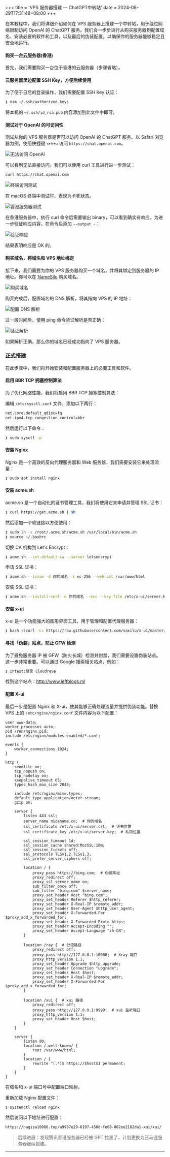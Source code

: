 +++
title = 'VPS 服务器搭建 — ChatGPT中转站'
date = 2024-08-29T17:31:48+08:00
+++

在本教程中，我们将详细介绍如何在 VPS 服务器上搭建一个中转站，用于绕过网络限制访问 OpenAI 的 ChatGPT 服务。我们会一步步进行从购买服务器到配置域名、安装必要的软件和工具，以及最后的伪装配置，以确保你的服务器能够稳定且安全地运行。

#### 购买一台云服务器(香港)
首先，我们需要购买一台位于香港的云服务器（步骤省略）。

#### 云服务器里边配置 SSH Key，方便后续使用
为了便于日后的登录操作，我们需要配置 SSH Key 认证：

```bash
❯ vim ~/.ssh/authorized_keys
```
将本机的 `~/.ssh/id_rsa.pub` 内容添加到此文件中即可。

#### 测试对于 OpenAI 的可访问性
测试从你的 VPS 服务器是否可以访问 OpenAI 的 ChatGPT 服务。以 Safari 浏览器为例，使用快捷键 `⌥+⌘+u` 访问 `https://chat.openai.com`。

![无法访问 OpenAI](https://blog-1307107697.cos.ap-shanghai.myqcloud.com/vps.png)

可以看到无法直接访问。我们可以使用 curl 工具进行进一步测试：

```bash
curl https://chat.openai.com
```

![终端访问测试](https://blog-1307107697.cos.ap-shanghai.myqcloud.com/vps1.png)

在 macOS 终端中测试时，表现为卡死状态。

![香港服务器测试](https://blog-1307107697.cos.ap-shanghai.myqcloud.com/vps2.png)

在香港服务器中，执行 curl 命令后需要输出 binary，可以看到确实有响应。为进一步验证响应内容，在命令后添加 `--output -`：

![验证响应](https://blog-1307107697.cos.ap-shanghai.myqcloud.com/vps3.png)

结果表明响应是 OK 的。

#### 购买域名，将域名和 VPS 地址绑定
接下来，我们需要为你的 VPS 服务器购买一个域名，并将其绑定到服务器的 IP 地址。你可以在 [NameSilo](https://www.namesilo.com/) 购买域名。

![购买域名](https://blog-1307107697.cos.ap-shanghai.myqcloud.com/vps4.png)

购买完成后，配置域名的 DNS 解析，将其指向 VPS 的 IP 地址：

![配置 DNS 解析](https://blog-1307107697.cos.ap-shanghai.myqcloud.com/vps5.png)

过一段时间后，使用 ping 命令验证解析是否正确：

![验证解析](https://blog-1307107697.cos.ap-shanghai.myqcloud.com/vps6.png)

如果解析正确，那么你的域名已经成功指向了 VPS 服务器。

### 正式搭建

在此步骤中，我们将开始安装和配置服务器上的必要工具和软件。

#### 启用 BBR TCP 拥塞控制算法
为了优化网络性能，我们将启用 BBR TCP 拥塞控制算法：

编辑 `/etc/sysctl.conf` 文件，添加以下两行：

```bash
net.core.default_qdisc=fq
net.ipv4.tcp_congestion_control=bbr
```

然后运行以下命令：

```bash
❯ sudo sysctl -p
```

#### 安装 Nginx
Nginx 是一个高效的反向代理服务器和 Web 服务器，我们需要安装它来处理流量：

```bash
❯ sudo apt install nginx
```

#### 安装 acme.sh
acme.sh 是一个自动化的证书管理工具，我们将使用它来申请并管理 SSL 证书：

```bash
❯ curl https://get.acme.sh | sh
```

然后添加一个软链接以方便使用：

```bash
❯ sudo ln -s /root/.acme.sh/acme.sh /usr/local/bin/acme.sh
❯ source ~/.bashrc
```

切换 CA 机构到 Let's Encrypt：

```bash
❯ acme.sh --set-default-ca --server letsencrypt
```

申请 SSL 证书：

```bash
❯ acme.sh --issue -d 你的域名 -k ec-256 --webroot /var/www/html
```

安装 SSL 证书：

```bash
❯ acme.sh --install-cert -d 你的域名 --ecc --key-file /etc/x-ui/server.key --fullchain-file /etc/x-ui/server.crt --reloadcmd "systemctl force-reload nginx"
```

#### 安装 x-ui
x-ui 是一个功能强大的图形界面工具，用于管理和配置代理服务器：

```bash
❯ bash <(curl -Ls https://raw.githubusercontent.com/vaxilu/x-ui/master/install.sh)
```

#### 寻找「伪装」站点，防止 GFW 检测
为了避免服务器 IP 被 GFW（防火长城）检测并封禁，我们需要设置伪装站点。这一步非常重要。可以通过 Google 搜索相关站点，例如：

```bash
❯ intext:登录 Cloudreve
```

找到这个站点：http://www.leftblogs.ml

#### 配置 X-ui
最后一步是配置 Nginx 和 X-ui，使其能够正确处理流量并提供伪装功能。替换 VPS 上的 `/etc/nginx/nginx.conf` 文件内容为以下配置：

```nginx
user www-data;
worker_processes auto;
pid /run/nginx.pid;
include /etc/nginx/modules-enabled/*.conf;

events {
    worker_connections 1024;
}

http {
    sendfile on;
    tcp_nopush on;
    tcp_nodelay on;
    keepalive_timeout 65;
    types_hash_max_size 2048;

    include /etc/nginx/mime.types;
    default_type application/octet-stream;
    gzip on;

    server {
        listen 443 ssl;
        server_name nicename.co;  # 你的域名
        ssl_certificate /etc/x-ui/server.crt;  # 证书位置
        ssl_certificate_key /etc/x-ui/server.key;  # 私钥位置

        ssl_session_timeout 1d;
        ssl_session_cache shared:MozSSL:10m;
        ssl_session_tickets off;
        ssl_protocols TLSv1.2 TLSv1.3;
        ssl_prefer_server_ciphers off;

        location / {
            proxy_pass https://bing.com;  # 伪装网址
            proxy_redirect off;
            proxy_ssl_server_name on;
            sub_filter_once off;
            sub_filter "bing.com" $server_name;
            proxy_set_header Host "bing.com";
            proxy_set_header Referer $http_referer;
            proxy_set_header X-Real-IP $remote_addr;
            proxy_set_header User-Agent $http_user_agent;
            proxy_set_header X-Forwarded-For $proxy_add_x_forwarded_for;
            proxy_set_header X-Forwarded-Proto https;
            proxy_set_header Accept-Encoding "";
            proxy_set_header Accept-Language "zh-CN";
        }

        location /ray {  # 分流路径
            proxy_redirect off;
            proxy_pass http://127.0.0.1:10000;  # Xray 端口
            proxy_http_version 1.1;
            proxy_set_header Upgrade $http_upgrade;
            proxy_set_header Connection "upgrade";
            proxy_set_header Host $host;
            proxy_set_header X-Real-IP $remote_addr;
            proxy_set_header X-Forwarded-For $proxy_add_x_forwarded_for;
        }

        location /xui {  # xui 路径
            proxy_redirect off;
            proxy_pass http://127.0.0.1:9999;  # xui 监听端口
            proxy_http_version 1.1;
            proxy_set_header Host $host;
        }
    }

    server {
        listen 80;
        location /.well-known/ {
            root /var/www/html;
        }
        location / {
            rewrite ^(.*)$ https://$host$1 permanent;
        }
    }
}
```

在域名和 x-ui 端口号中配置端口映射。

重新加载 Nginx 配置文件：

```bash
❯ systemctl reload nginx
```

然后访问以下地址进行配置：

```bash
https://nagisa10086.top/a9937e29-6197-450d-fe08-002ee2182da1-xui/xui/
```

> 后续进展：发现腾讯香港服务器已经被 GPT 拉黑了，计划更换为亚马逊服务器继续搭建。

---
